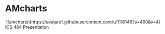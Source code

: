 # AMcharts
<div style="text-align:center">![amcharts](https://avatars1.githubusercontent.com/u/1116146?s=460&v=4)</div>
ICS 484 Presentation
